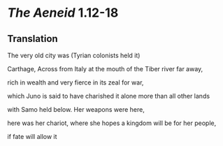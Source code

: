 # *The Aeneid* 1.12-18

## Translation

The very old city was (Tyrian colonists held it)

Carthage, Across from Italy at the mouth of the Tiber river far away,

rich in wealth and very fierce in its zeal for war,

which Juno is said to have charished it alone more than all other lands

with Samo held below. Her weapons were here,

here was her chariot, where she hopes a kingdom will be for her people,

if fate will allow it

